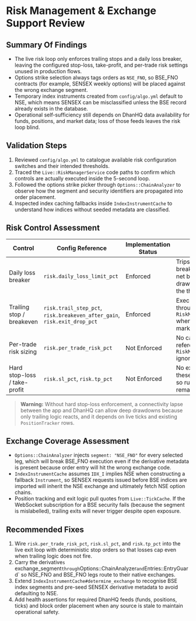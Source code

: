 # Risk Management & Exchange Support Review

## Summary Of Findings
- The live risk loop only enforces trailing stops and a daily loss breaker, leaving the
  configured stop-loss, take-profit, and per-trade risk settings unused in production
  flows.
- Options strike selection always tags orders as `NSE_FNO`, so BSE_FNO contracts (for
  example, SENSEX weekly options) will be placed against the wrong exchange segment.
- Temporary index instruments created from `config/algo.yml` default to NSE, which means
  SENSEX can be misclassified unless the BSE record already exists in the database.
- Operational self-sufficiency still depends on DhanHQ data availability for funds,
  positions, and market data; loss of those feeds leaves the risk loop blind.

## Validation Steps
1. Reviewed `config/algo.yml` to catalogue available risk configuration switches and
   their intended thresholds.
2. Traced the `Live::RiskManagerService` code paths to confirm which controls are
   actually executed inside the 5-second loop.
3. Followed the options strike picker through `Options::ChainAnalyzer` to observe how
   the segment and security identifiers are propagated into order placement.
4. Inspected index caching fallbacks inside `IndexInstrumentCache` to understand how
   indices without seeded metadata are classified.

## Risk Control Assessment
| Control | Config Reference | Implementation Status | Notes |
| --- | --- | --- | --- |
| Daily loss breaker | `risk.daily_loss_limit_pct` | Enforced | Trips the circuit breaker when the net balance drawdown exceeds the threshold. |
| Trailing stop / breakeven | `risk.trail_step_pct`, `risk.breakeven_after_gain`, `risk.exit_drop_pct` | Enforced | Executes exits through `RiskManagerService` when high-water marks roll over. |
| Per-trade risk sizing | `risk.per_trade_risk_pct` | Not Enforced | No call sites reference this key; `RiskManagerService` ignores it. |
| Hard stop-loss / take-profit | `risk.sl_pct`, `risk.tp_pct` | Not Enforced | No exit logic uses these percentages, so runaway losses remain possible. |

> **Warning:** Without hard stop-loss enforcement, a connectivity lapse between the app
> and DhanHQ can allow deep drawdowns because only trailing logic reacts, and it depends
> on live ticks and existing `PositionTracker` rows.

## Exchange Coverage Assessment
- `Options::ChainAnalyzer` injects `segment: "NSE_FNO"` for every selected leg, which
  will break BSE_FNO execution even if the derivative metadata is present because order
  entry will hit the wrong exchange code.
- `IndexInstrumentCache` assumes `IDX_I` implies NSE when constructing a fallback
  `Instrument`, so SENSEX requests issued before BSE indices are imported will inherit
  the NSE exchange and ultimately fetch NSE option chains.
- Position tracking and exit logic pull quotes from `Live::TickCache`. If the WebSocket
  subscription for a BSE security fails (because the segment is mislabelled), trailing
  exits will never trigger despite open exposure.

## Recommended Fixes
1. Wire `risk.per_trade_risk_pct`, `risk.sl_pct`, and `risk.tp_pct` into the live exit
   loop with deterministic stop orders so that losses cap even when trailing logic does
   not fire.
2. Carry the derivative`s `exchange_segment` through `Options::ChainAnalyzer` and
   `Entries::EntryGuard` so NSE_FNO and BSE_FNO legs route to their native exchanges.
3. Extend `IndexInstrumentCache#determine_exchange` to recognise BSE index segments and
   pre-seed SENSEX derivative metadata to avoid defaulting to NSE.
4. Add health assertions for required DhanHQ feeds (funds, positions, ticks) and block
   order placement when any source is stale to maintain operational safety.
